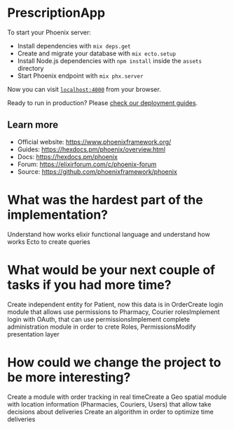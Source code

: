 # PrescriptionApp

To start your Phoenix server:

  * Install dependencies with `mix deps.get`
  * Create and migrate your database with `mix ecto.setup`
  * Install Node.js dependencies with `npm install` inside the `assets` directory
  * Start Phoenix endpoint with `mix phx.server`

Now you can visit [`localhost:4000`](http://localhost:4000) from your browser.

Ready to run in production? Please [check our deployment guides](https://hexdocs.pm/phoenix/deployment.html).

## Learn more

  * Official website: https://www.phoenixframework.org/
  * Guides: https://hexdocs.pm/phoenix/overview.html
  * Docs: https://hexdocs.pm/phoenix
  * Forum: https://elixirforum.com/c/phoenix-forum
  * Source: https://github.com/phoenixframework/phoenix

# What was the hardest part of the implementation?
Understand how works elixir functional language and understand how works Ecto to create queries
# What would be your next couple of tasks if you had more time?
Create independent entity for Patient, now this data is in OrderCreate login module that allows use permissions to Pharmacy, Courier rolesImplement login with OAuth, that can use permissionsImplement complete administration module in order to crete Roles, PermissionsModify presentation layer
# How could we change the project to be more interesting?
Create a module with order tracking in real timeCreate a Geo spatial module with location information (Pharmacies, Couriers, Users) that allow take decisions about deliveries Create an algorithm in order to optimize time deliveries



